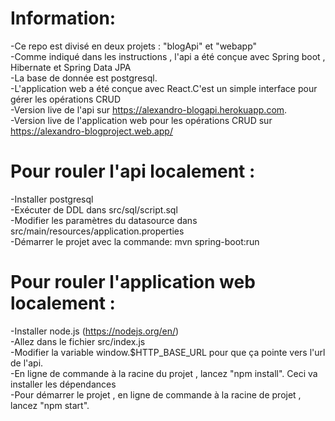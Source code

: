 # Information:

-Ce repo est divisé en deux projets : "blogApi" et "webapp"\
-Comme indiqué dans les instructions , l'api a été conçue avec Spring boot , Hibernate et Spring Data JPA\
-La base de donnée est postgresql.\
-L'application web a été conçue avec React.C'est un simple interface pour gérer les opérations CRUD\
-Version live de l'api sur https://alexandro-blogapi.herokuapp.com. \
-Version live de l'application web pour les opérations CRUD sur  https://alexandro-blogproject.web.app/

# Pour rouler l'api localement :
-Installer postgresql\
-Exécuter de DDL dans src/sql/script.sql\
-Modifier les paramètres du datasource dans src/main/resources/application.properties \
-Démarrer le projet avec la commande: mvn spring-boot:run

# Pour rouler l'application web localement :
-Installer node.js (https://nodejs.org/en/) \
-Allez dans le fichier src/index.js\
-Modifier la variable window.$HTTP_BASE_URL pour que ça pointe vers l'url de l'api.\
-En ligne de commande à la racine du projet , lancez "npm install". Ceci va installer les dépendances\
-Pour démarrer le projet , en ligne de commande à la racine de projet , lancez "npm start".



